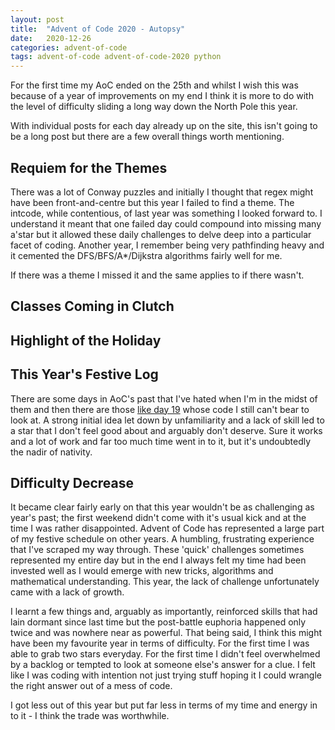 ```yaml
---
layout: post
title:  "Advent of Code 2020 - Autopsy"
date:   2020-12-26 
categories: advent-of-code
tags: advent-of-code advent-of-code-2020 python
---
```


For the first time my AoC ended on the 25th and whilst I wish this was because
of a year of improvements on my end I think it is more to do with the level
of difficulty sliding a long way down the North Pole this year.

With individual posts for each day already up on the site, this isn't going to
be a long post but there are a few overall things worth mentioning.

## Requiem for the Themes

There was a lot of Conway puzzles and initially I thought that regex might have
been front-and-centre but this year I failed to find a theme. The intcode,
while contentious, of last year was something I looked forward to. I understand
it meant that one failed day could compound into missing many a'star but it
allowed these daily challenges to delve deep into a particular facet of coding.
Another year, I remember being very pathfinding heavy and it cemented the
DFS/BFS/A\*/Dijkstra algorithms fairly well for me.

If there was a theme I missed it and the same applies to if there wasn't.

## Classes Coming in Clutch



## Highlight of the Holiday



## This Year's Festive Log

There are some days in AoC's past that I've hated when I'm in the midst of them
and then there are those
[like day 19]() whose code I still can't bear to look at. A strong initial idea
let down by unfamiliarity and a lack of skill led to a star that I don't feel
good about and arguably don't deserve. Sure it works and a lot of work and far
too much time went in to it, but it's undoubtedly the nadir of nativity.

## Difficulty Decrease

It became clear fairly early on that this year wouldn't be as challenging as
year's past; the first weekend didn't come with it's usual kick and at the time
I was rather disappointed. Advent of Code has represented a large part of my
festive schedule on other years. A humbling, frustrating experience that I've
scraped my way through. These 'quick' challenges sometimes represented my
entire day but in the end I always felt my time had been invested well as I
would emerge with new tricks, algorithms and mathematical understanding. This
year, the lack of challenge unfortunately came with a lack of growth.

I learnt a few things and, arguably as importantly, reinforced skills that had
lain dormant since last time but the post-battle euphoria happened only twice
and was nowhere near as powerful. That being said, I think this might have been
my favourite year in terms of difficulty. For the first time I was able to grab
two stars everyday. For the first time I didn't feel overwhelmed by a backlog
or tempted to look at someone else's answer for a clue. I felt like I was
coding with intention not just trying stuff hoping it I could wrangle the right
answer out of a mess of code.

I got less out of this year but put far less in terms of my time and energy
in to it - I think the trade was worthwhile.

